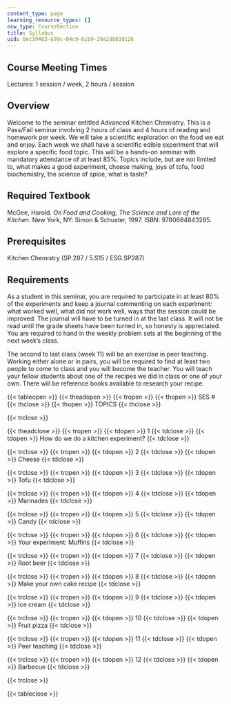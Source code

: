```yaml
---
content_type: page
learning_resource_types: []
ocw_type: CourseSection
title: Syllabus
uid: 0ec39403-699c-04c9-8cb9-29a2d8039126
---
```


Course Meeting Times
--------------------

Lectures: 1 session / week, 2 hours / session

Overview
--------

Welcome to the seminar entitled Advanced Kitchen Chemistry. This is a Pass/Fail seminar involving 2 hours of class and 4 hours of reading and homework per week. We will take a scientific exploration on the food we eat and enjoy. Each week we shall have a scientific edible experiment that will explore a specific food topic. This will be a hands-on seminar with mandatory attendance of at least 85%. Topics include, but are not limited to, what makes a good experiment, cheese making, joys of tofu, food biochemistry, the science of spice, what is taste?

Required Textbook
-----------------

McGee, Harold. _On Food and Cooking, The Science and Lore of the Kitchen_. New York, NY: Simon & Schuster, 1997. ISBN: 9780684843285.

Prerequisites
-------------

Kitchen Chemistry (SP.287 / 5.S15 / ESG.SP287)

Requirements
------------

As a student in this seminar, you are required to participate in at least 80% of the experiments and keep a journal commenting on each experiment: what worked well, what did not work well, ways that the session could be improved. The journal will have to be turned in at the last class. It will not be read until the grade sheets have been turned in, so honesty is appreciated. You are required to hand in the weekly problem sets at the beginning of the next week’s class.

The second to last class (week 11) will be an exercise in peer teaching. Working either alone or in pairs, you will be required to find at least two people to come to class and you will become the teacher. You will teach your fellow students about one of the recipes we did in class or one of your own. There will be reference books available to research your recipe.

{{< tableopen >}}
{{< theadopen >}}
{{< tropen >}}
{{< thopen >}}
SES #
{{< thclose >}}
{{< thopen >}}
TOPICS
{{< thclose >}}

{{< trclose >}}

{{< theadclose >}}
{{< tropen >}}
{{< tdopen >}}
1
{{< tdclose >}}
{{< tdopen >}}
How do we do a kitchen experiment?
{{< tdclose >}}

{{< trclose >}}
{{< tropen >}}
{{< tdopen >}}
2
{{< tdclose >}}
{{< tdopen >}}
Cheese
{{< tdclose >}}

{{< trclose >}}
{{< tropen >}}
{{< tdopen >}}
3
{{< tdclose >}}
{{< tdopen >}}
Tofu
{{< tdclose >}}

{{< trclose >}}
{{< tropen >}}
{{< tdopen >}}
4
{{< tdclose >}}
{{< tdopen >}}
Marinades
{{< tdclose >}}

{{< trclose >}}
{{< tropen >}}
{{< tdopen >}}
5
{{< tdclose >}}
{{< tdopen >}}
Candy
{{< tdclose >}}

{{< trclose >}}
{{< tropen >}}
{{< tdopen >}}
6
{{< tdclose >}}
{{< tdopen >}}
Your experiment: Muffins
{{< tdclose >}}

{{< trclose >}}
{{< tropen >}}
{{< tdopen >}}
7
{{< tdclose >}}
{{< tdopen >}}
Root beer
{{< tdclose >}}

{{< trclose >}}
{{< tropen >}}
{{< tdopen >}}
8
{{< tdclose >}}
{{< tdopen >}}
Make your own cake recipe
{{< tdclose >}}

{{< trclose >}}
{{< tropen >}}
{{< tdopen >}}
9
{{< tdclose >}}
{{< tdopen >}}
Ice cream
{{< tdclose >}}

{{< trclose >}}
{{< tropen >}}
{{< tdopen >}}
10
{{< tdclose >}}
{{< tdopen >}}
Fruit pizza
{{< tdclose >}}

{{< trclose >}}
{{< tropen >}}
{{< tdopen >}}
11
{{< tdclose >}}
{{< tdopen >}}
Peer teaching
{{< tdclose >}}

{{< trclose >}}
{{< tropen >}}
{{< tdopen >}}
12
{{< tdclose >}}
{{< tdopen >}}
Barbecue
{{< tdclose >}}

{{< trclose >}}

{{< tableclose >}}